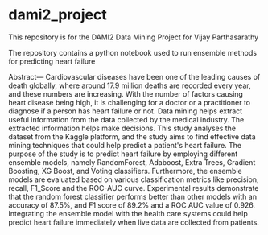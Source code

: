 # dami2_project

This repository is for the DAMI2 Data Mining Project for Vijay Parthasarathy

The repository contains a python notebook used to run ensemble methods for predicting heart failure

Abstract— Cardiovascular diseases have been one of the leading causes of death globally, where around 17.9 million deaths are recorded every year,
and these numbers are increasing. With the number of factors causing heart disease being high, it is challenging for a doctor or a practitioner to diagnose
if a person has heart failure or not. Data mining helps extract useful information from the data collected by the medical industry. The extracted information helps make decisions. This study analyses the dataset from the Kaggle platform, and the study aims to find effective data mining techniques that could help predict a patient's heart failure. The purpose of the study is to predict heart failure by employing different ensemble models, namely RandomForest, Adaboost, Extra Trees, Gradient Boosting, XG Boost, and Voting classifiers. Furthermore, the ensemble models are evaluated based on various classification metrics like precision, recall, F1_Score and the ROC-AUC curve. Experimental results demonstrate that the random forest classifier performs better than other models with an accuracy of 87.5%, and F1 score of 89.2% and a ROC AUC value of 0.926. Integrating the ensemble model with the health care systems could help predict heart failure immediately when live data are collected from patients.
